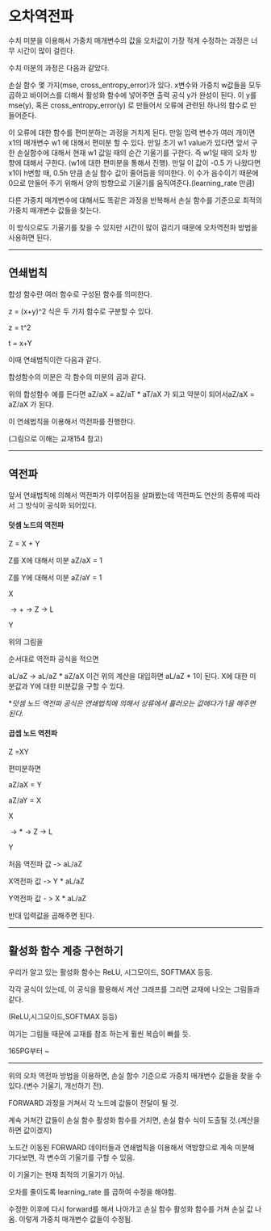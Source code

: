 # 오차역전파



수치 미분을 이용해서 가중치 매개변수의 값을 오차값이 가장 적게 수정하는 과정은 너무 시간이 많이 걸린다.



수치 미분의 과정은 다음과 같았다.

손실 함수 몇 가지(mse, cross_entropy_error)가 있다. x변수와 가중치 w값들을 모두 곱하고 바이어스를 더해서 활성화 함수에 넣어주면 출력 공식 y가 완성이 된다. 이 y를 mse(y), 혹은 cross_entropy_error(y) 로 만들어서 오류에 관련된 하나의 함수로 만들어준다.

이 오류에 대한 함수를 편미분하는 과정을  거치게 된다. 만일 입력 변수가 여러 개이면 x1의 매개변수 w1 에 대해서 편미분 할 수 있다. 만일 초기 w1 value가 있다면 앞서 구한 손실함수에 대해서 현재 w1 값일 때의 순간 기울기를 구한다. 즉 w1일 때의 오차 방향에 대해서 구한다. (w1에 대한 편미분을 통해서 진행). 만일 이 값이 -0.5 가 나왔다면 x1이 h변할 때, 0.5h 만큼 손실 함수 값이 줄어듬을 의미한다. 이 수가 음수이기 때문에 0으로 만들어 주기 위해서 양의 방향으로 기울기를 움직여준다.(learning_rate 만큼)



다른 가중치 매개변수에 대해서도 똑같은 과정을 반복해서 손실 함수를 기준으로 최적의 가중치 매개변수 값들을 찾는다.



이 방식으로도 기울기를 찾을 수 있지만 시간이 많이 걸리기 때문에 오차역전파 방법을 사용하면 된다.



<hr>

## 연쇄법칙



합성 함수란 여러 함수로 구성된 함수를 의미한다.

z = (x+y)^2 식은 두 가지 함수로 구분할 수 있다.



z = t^2

t = x+Y



이때 연쇄법칙이란 다음과 같다.

합성함수의 미분은 각 함수의 미분의 곱과 같다.

위의 합성함수 예를 든다면  aZ/aX = aZ/aT * aT/aX 가 되고 약분이 되어서aZ/aX = aZ/aX 가 된다.



이 연쇄법칙을 이용해서 역전파를 진행한다.

(그림으로 이해는 교재154 참고)



<HR>

## 역전파



앞서 연쇄법칙에 의해서 역전파가 이루어짐을 살펴봤는데 역전파도 연산의 종류에 따라서 그 방식이 공식화 되어있다.



#### 덧셈 노드의 역전파



Z = X + Y

Z를 X에 대해서 미분 aZ/aX = 1

Z를 Y에 대해서 미분 aZ/aY = 1



X

​			->	+  ->	Z -> L

Y



위의 그림을 

순서대로 역전파 공식을 적으면 

aL/aZ -> aL/aZ * aZ/aX 이건 위의 계산을 대입하면 aL/aZ * 1이 된다. X에 대한 미분값과 Y에 대한 미분값을 구할 수 있다.

**덧셈 노드 역전파 공식은 연쇄법칙에 의해서 상류에서 흘러오는 값에다가 *1을 해주면 된다.**



#### 곱셉 노드 역전파



Z =XY



편미분하면



aZ/aX = Y

aZ/aY = X



X

​			->	*  ->	Z -> L

Y



처음 역전파 값 -> aL/aZ

X역전파 값 -> Y * aL/aZ

Y역전파 값 - > X * aL/aZ



반대 입력값을 곱해주면 된다.



<HR>

## 활성화 함수 계층 구현하기



우리가 알고 있는 활성화 함수는 ReLU, 시그모이드, SOFTMAX 등등.

각각 공식이 있는데, 이 공식을 활용해서 계산 그래프를 그리면 교재에 나오는 그림들과 같다.

(ReLU,시그모이드,SOFTMAX 등등)



여기는 그림들 때문에 교재를 참조 하는게 훨씬 복습이 빠를 듯.

165PG부터 ~



<HR>

위의 오차 역전파 방법을 이용하면, 손실 함수 기준으로 가중치 매개변수 값들을 찾을 수 있다.(변수 기울기, 개선하기 전).

FORWARD 과정을 거쳐서 각 노드에 값들이 전달이 될 것.

계속 거쳐간 값들이 손실 함수 활성화 함수를 거치면, 손실 함수 식이 도출될 것.(계산을 하면 값이겠지)

노드간 이동된 FORWARD 데이터들과 연쇄법칙을 이용해서 역방향으로 계속 미분해 가다보면, 각 변수의 기울기를 구할 수 있음.



이 기울기는 현재 최적의 기울기가 아님.

오차를 줄이도록 learning_rate 를 곱하여 수정을 해야함.

수정한 이후에 다시 forward를 해서 나아가고 손실 함수 활성화 함수를 거쳐 손실 값 나옴. 이렇게 가중치 매개변수 값들이 수정됨.





